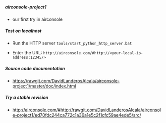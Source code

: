 ##### airconsole-project1
 + our first try in airconsole


##### Test on localhost
- Run the HTTP server
``tools/start_python_http_server.bat ``

- Enter the URL:
`` http://airconsole.com/#http://<your-local-ip-address:12345/> ``

##### Source code documentation
- https://rawgit.com/DavidLanderosAlcala/airconsole-project1/master/doc/index.html

##### Try a stable revision
- http://airconsole.com/#http://rawgit.com/DavidLanderosAlcala/airconsole-project1/ed70fdc244ca772c1a36a1e5c2f1cfc59ae4ede5/src/
